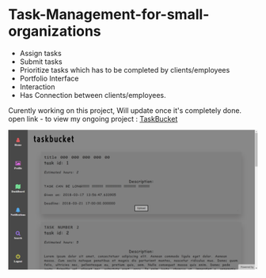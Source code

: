 # Task-Management-for-small-organizations
- Assign tasks
- Submit tasks
- Prioritize tasks which has to be completed by clients/employees
- Portfolio Interface
- Interaction
- Has Connection between clients/employees.

Curently working on this project, Will update once it's completely done.
open link - to view my ongoing project :
[TaskBucket](https://taskbucket.000webhostapp.com/)

![TaskBucket](tm.png)
